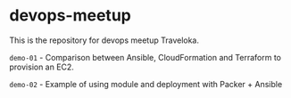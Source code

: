 # devops-meetup

This is the repository for devops meetup Traveloka.

`demo-01` - Comparison between Ansible, CloudFormation and Terraform to provision an EC2.

`demo-02` - Example of using module and deployment with Packer + Ansible

